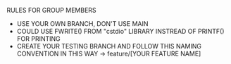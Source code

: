 RULES FOR GROUP MEMBERS
- USE YOUR OWN BRANCH, DON'T USE MAIN
- COULD USE FWRITE() FROM "cstdio" LIBRARY INSTREAD OF PRINTF() FOR PRINTING
- CREATE YOUR TESTING BRANCH AND FOLLOW THIS NAMING CONVENTION IN THIS WAY -> feature/[YOUR FEATURE NAME]
